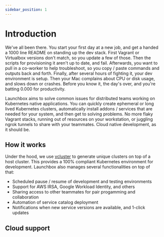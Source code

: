 ```yaml
---
sidebar_position: 1
---
```


# Introduction

We've all been there. You start your first day at a new job, and get a handed a 1000 line README on standing up 
the dev stack. First Vagrant or Virtualbox versions don't match, so you update a few of those. Then the scripts for 
provisioning it aren't up to date, and fail. Afterwards, you want to pull in a co-worker to help troubleshoot, so you 
copy / paste commands and outputs back and forth. Finally, after several hours of fighting it, your dev environment is 
setup. Then your Mac complains about CPU or disk usage, and slows down or crashes. Before you know it, the day's over, 
and you're batting 0.000 for productivity.

Launchbox aims to solve common issues for distributed teams working on Kubernetes native applications. You can 
quickly create ephemeral or long lived Kubernetes clusters, automatically install addons / services that are needed 
for your system, and then get to solving problems. No more flaky Vagrant stacks, running out of resources on your 
workstation, or juggling ngrok tunnels to share with your teammates. Cloud native development, as it should be.

## How it works 

Under the hood, we use [vcluster](https://www.vcluster.com/) to generate unique clusters on top of a host cluster. This 
provides a 100% compliant Kubernetes environment for development. Launchbox also manages several functionalities on top 
of that: 
 - Scheduled pause / resume of development and testing environments
 - Support for AWS IRSA, Google Workload Identity, and others
 - Sharing access to other teammates for pair progamming and collaboration 
 - Automation of service catalog deployment
 - Notifications when new service versions are available, and 1-click updates

## Cloud support 


